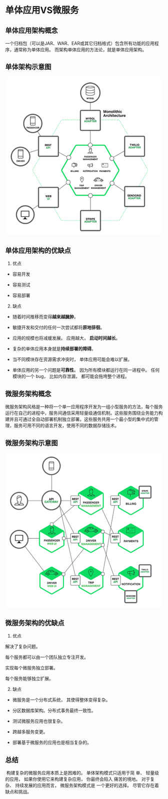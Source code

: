 # 单体应用VS微服务

## 单体应用架构概念

​		一个归档包（可以是JAR、WAR、EAR或其它归档格式）包含所有功能的应用程序，通常称为单体应用。
而架构单体应用的方法论，就是单体应用架构。

## 单体架构示意图

![image-20200419161033516](single-micro.assets/image-20200419161033516.png)

## 单体应用架构的优缺点

1. 优点

* 容易开发

* 容易测试

* 容易部署

2. 缺点

* 随着时间推移而变得**越来越臃肿**。

* 敏捷开发和交付的任何一次尝试都将**原地徘徊**。

* 应用的规模也将减缓发展。 应用越大， **启动时间越长**。  

* 复杂的单体应用本身就是**持续部署的障碍**。

* 当不同模块存在资源需求冲突时， 单体应用可能会难以扩展。

* 单体应用的另一个问题是**可靠性**。 因为所有模块都运行在同一进程中。 任何模块的一个 bug， 比如内存泄漏，   都可能会拖垮整个进程。  

## 微服务架构概念

​		微服务架构风格是一种将一个单一应用程序开发为一组小型服务的方法，每个服务运行在自己的进程中，服务间通信采用轻量级通信机制。这些服务围绕业务能力构建并且可通过全自动部署机制独立部署。这些服务共用一个最小型的集中式的管理，服务可用不同的语言开发，使用不同的数据存储技术。

## 微服务架构示意图

![image-20200419162727752](single-micro.assets/image-20200419162727752.png)



## 微服务架构的优缺点

1. 优点

  解决了复杂问题。

  每个服务都可以由一个团队独立专注开发。

  实现每个微服务独立部署。

  每个服务能够独立扩展。   

2. 缺点

* 微服务是一个分布式系统， 其使得整体变得复杂。

* 分区数据库架构。分布式事务最终一致性。

* 测试微服务应用也很复杂。

* 跨越多服务变更。

* 部署基于微服务的应用也是相当复杂的。

## 总结
​		构建复杂的微服务应用本质上是困难的。 单体架构模式只适用于简
  单、 轻量级的应用， 如果你使用它来构建复杂应用， 你最终会陷入
  痛苦的境地。 对于复杂、 持续发展的应用而言， 微服务架构模式是
  一个更好的选择。 尽管它存在着缺点和挑战。  